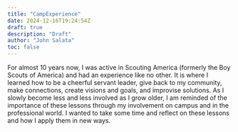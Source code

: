 ```yaml
---
title: "CampExperience"
date: 2024-12-16T19:24:54Z
draft: true
description: "Draft"
author: "John Salata"
toc: false
---
```


For almost 10 years now, I was active in Scouting America (formerly the Boy Scouts of America) and had an experience like no other. It is where I learned how to be a cheerful servant leader, give back to my community, make connections, create visions and goals, and improvise solutions. As I slowly become less and less involved as I grow older, I am reminded of the importance of these lessons through my involvement on campus and in the professional world. I wanted to take some time and reflect on these lessons and how I apply them in new ways.
